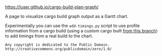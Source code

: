 https://luser.github.io/cargo-build-plan-graph/

A page to visualize cargo build graph output as a Gantt chart.

Experimentally you can use the `add-timings.py` script to use profile information from a cargo build (using a custom cargo built [from this branch](https://github.com/luser/cargo/tree/profile-build-steps)) to add timings from a real build to the chart.

```
Any copyright is dedicated to the Public Domain.
http://creativecommons.org/publicdomain/zero/1.0/
```
